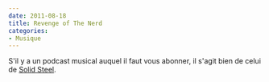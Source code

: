 ```yaml
---
date: 2011-08-18
title: Revenge of The Nerd
categories:
- Musique
---
```

S'il y a un podcast musical auquel il faut vous abonner, il s'agit bien de celui de <a title="Site de Solid Steel" href="https://solidsteel.ninjatune.net/">Solid Steel</a>.
